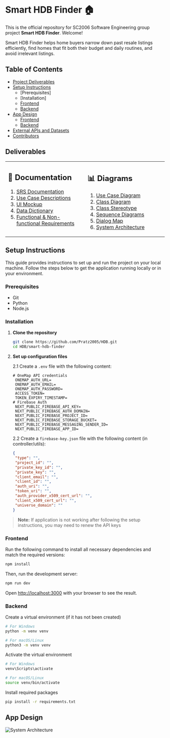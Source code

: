 # Smart HDB Finder 🏠

This is the official repository for SC2006 Software Engineering group project **Smart HDB Finder**. Welcome!

Smart HDB Finder helps home buyers narrow down past resale listings efficiently, find homes that fit both their budget and daily routines, and avoid irrelevant listings.

## Table of Contents
- [Project Deliverables](#deliverables)
- [Setup Instructions](#setup-instructions)
  - [Prerequisites]
  - [Installation]
  - [Frontend](#frontend)
  - [Backend](#backend)
- [App Design](#app-design)
  - [Frontend](#frontend)
  - [Backend](#backend)
- [External APIs and Datasets](#external-apis-and-datasets)
- [Contributors](#contributors)

## Deliverables
<table>
<tr>
<td width="50%" valign="top">

## 📄 Documentation
1. [SRS Documentation](link-to-srs)
2. [Use Case Descriptions](link-to-use-cases)
3. [UI Mockup](link-to-ui-mockup)
4. [Data Dictionary](link-to-data-dictionary)
5. [Functional & Non-functional Requirements](link-to-requirements)

</td>
<td width="50%" valign="top">

## 📊 Diagrams
1. [Use Case Diagram](link-to-use-case-diagram)
2. [Class Diagram](link-to-class-diagram)
3. [Class Stereotype](link-to-stereotype-diagram)
4. [Sequence Diagrams](link-to-sequence-diagrams)
5. [Dialog Map](link-to-dialog-map)
6. [System Architecture](link-to-system-architecture)

</td>
</tr>
</table>



## Setup Instructions

This guide provides instructions to set up and run the project on your local machine. Follow the steps below to get the application running locally or in your environment.

### Prerequisites
- Git 
- Python
- Node.js

### Installation

1. **Clone the repository**
   ```bash
   git clone https://github.com/Pratz2005/HDB.git
   cd HDB/smart-hdb-finder

2. **Set up configuration files**

   2.1 Create a `.env` file with the following content:

   ```env
   # OneMap API credentials
    ONEMAP_AUTH_URL=
    ONEMAP_AUTH_EMAIL=
    ONEMAP_AUTH_PASSWORD=
    ACCESS_TOKEN=
    TOKEN_EXPIRY_TIMESTAMP=
   # Firebase Auth
    NEXT_PUBLIC_FIREBASE_API_KEY=
    NEXT_PUBLIC_FIREBASE_AUTH_DOMAIN=
    NEXT_PUBLIC_FIREBASE_PROJECT_ID=
    NEXT_PUBLIC_FIREBASE_STORAGE_BUCKET=
    NEXT_PUBLIC_FIREBASE_MESSAGING_SENDER_ID=
    NEXT_PUBLIC_FIREBASE_APP_ID=
    ```

   2.2 Create a `firebase-key.json` file with the following content (in controller/utils):
   ```json
   {
    "type": "",
    "project_id": "",
    "private_key_id": "",
    "private_key": "",
    "client_email": "",
    "client_id": "",
    "auth_uri": "",
    "token_uri": "",
    "auth_provider_x509_cert_url": "",
    "client_x509_cert_url": "",
    "universe_domain": ""
   }
    ```


> **Note:** If application is not working after following the setup instructions, you may need to renew the API keys

### Frontend 

Run the following command to install all necessary dependencies and match the required versions:
```sh
npm install
```

Then, run the development server:
```bash
npm run dev
```
Open [http://localhost:3000](http://localhost:3000) with your browser to see the result.

### Backend

Create a virtual environment (if it has not been created)
```sh
# For Windows
python -m venv venv

# For macOS/Linux
python3 -m venv venv
```

Activate the virtual environment
```sh
# For Windows
venv\Scripts\activate

# For macOS/Linux
source venv/bin/activate
```

Install required packages
```sh
pip install -r requirements.txt
```

## App Design
![System Architecture](link)


